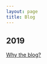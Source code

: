 ```yaml
---
layout: page
title: Blog
---
```


## 2019

[Why the blog?](https://terlamonte.pt/2019/06/23/first-post.html)
